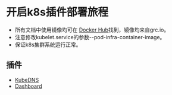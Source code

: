 # 开启k8s插件部署旅程
- 所有文档中使用镜像均可在 [Docker Hub](https://hub.docker.com/r/mosquitood/)找到，镜像均来自grc.io。
- 注意修改kubelet.service的参数--pod-infra-container-image。
- 保证k8s集群系统运行正常。
## 插件
- <a href="/addons/kubedns.md">KubeDNS</a>
- <a href="/addons/dashboard.md">Dashboard</a>
